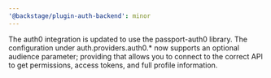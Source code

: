 ```yaml
---
'@backstage/plugin-auth-backend': minor
---
```


The auth0 integration is updated to use the passport-auth0 library. The configuration under auth.providers.auth0.* now supports an optional audience parameter; providing that allows you to connect to the correct API to get permissions, access tokens, and full profile information.
